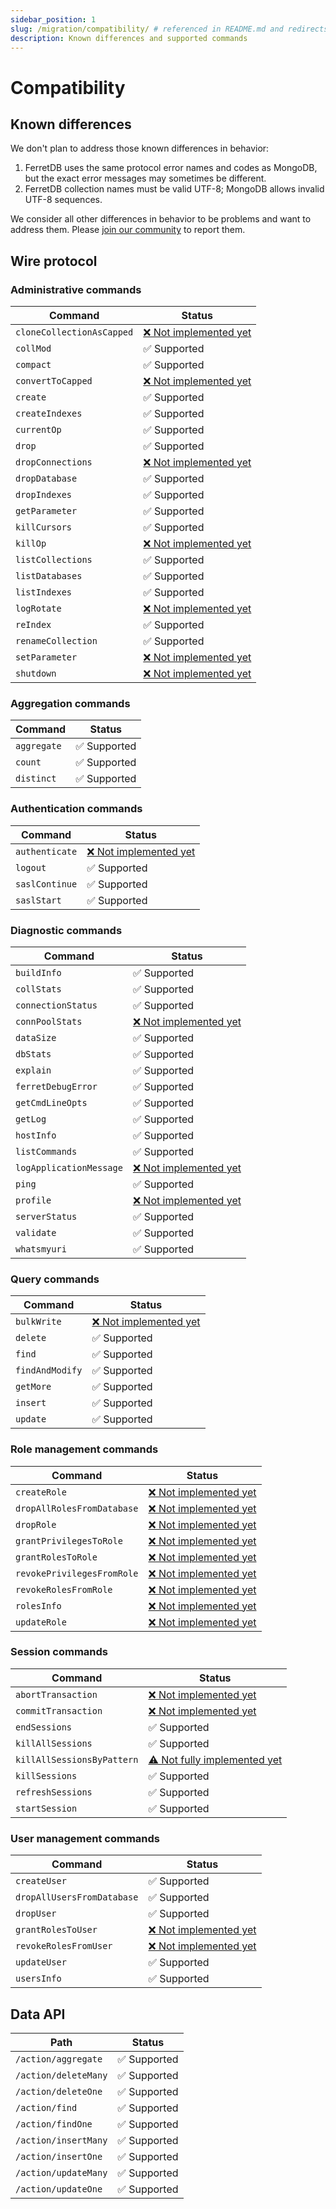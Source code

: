 ```yaml
---
sidebar_position: 1
slug: /migration/compatibility/ # referenced in README.md and redirects
description: Known differences and supported commands
---
```


# Compatibility

## Known differences

We don't plan to address those known differences in behavior:

<!--
   Each numbered point above should have a corresponding, numbered test file https://github.com/FerretDB/FerretDB/tree/main/integration/diff_*_test.go
   Bullet subpoints should be in the same file as the parent point.
-->

1. FerretDB uses the same protocol error names and codes as MongoDB,
   but the exact error messages may sometimes be different.
2. FerretDB collection names must be valid UTF-8; MongoDB allows invalid UTF-8 sequences.
   <!-- TODO https://github.com/FerretDB/FerretDB/issues/4879 -->

We consider all other differences in behavior to be problems and want to address them.
Please [join our community](/#community) to report them.

<!--
Use ❌ for features that are not implemented at all.
Use ⚠️ for features implemented with major limitations, or if they are safely ignored.
Use ✅️ otherwise.

See also https://github.com/prettier/prettier/issues/15572
-->

## Wire protocol

### Administrative commands

| Command                   | Status                                                                     |
| ------------------------- | -------------------------------------------------------------------------- |
| `cloneCollectionAsCapped` | [❌ Not implemented yet](https://github.com/FerretDB/FerretDB/issues/3631) |
| `collMod`                 | ✅️ Supported                                                              |
| `compact`                 | ✅️ Supported                                                              |
| `convertToCapped`         | [❌ Not implemented yet](https://github.com/FerretDB/FerretDB/issues/3631) |
| `create`                  | ✅️ Supported                                                              |
| `createIndexes`           | ✅️ Supported                                                              |
| `currentOp`               | ✅️ Supported                                                              |
| `drop`                    | ✅️ Supported                                                              |
| `dropConnections`         | [❌ Not implemented yet](https://github.com/FerretDB/FerretDB/issues/1511) |
| `dropDatabase`            | ✅️ Supported                                                              |
| `dropIndexes`             | ✅️ Supported                                                              |
| `getParameter`            | ✅️ Supported                                                              |
| `killCursors`             | ✅️ Supported                                                              |
| `killOp`                  | [❌ Not implemented yet](https://github.com/FerretDB/FerretDB/issues/1515) |
| `listCollections`         | ✅️ Supported                                                              |
| `listDatabases`           | ✅️ Supported                                                              |
| `listIndexes`             | ✅️ Supported                                                              |
| `logRotate`               | [❌ Not implemented yet](https://github.com/FerretDB/FerretDB/issues/1959) |
| `reIndex`                 | ✅️ Supported                                                              |
| `renameCollection`        | ✅️ Supported                                                              |
| `setParameter`            | [❌ Not implemented yet](https://github.com/FerretDB/FerretDB/issues/1518) |
| `shutdown`                | [❌ Not implemented yet](https://github.com/FerretDB/FerretDB/issues/1519) |

### Aggregation commands

| Command     | Status        |
| ----------- | ------------- |
| `aggregate` | ✅️ Supported |
| `count`     | ✅️ Supported |
| `distinct`  | ✅️ Supported |

### Authentication commands

| Command        | Status                                                                     |
| -------------- | -------------------------------------------------------------------------- |
| `authenticate` | [❌ Not implemented yet](https://github.com/FerretDB/FerretDB/issues/1731) |
| `logout`       | ✅️ Supported                                                              |
| `saslContinue` | ✅️ Supported                                                              |
| `saslStart`    | ✅️ Supported                                                              |

### Diagnostic commands

| Command                 | Status                                                                     |
| ----------------------- | -------------------------------------------------------------------------- |
| `buildInfo`             | ✅️ Supported                                                              |
| `collStats`             | ✅️ Supported                                                              |
| `connectionStatus`      | ✅️ Supported                                                              |
| `connPoolStats`         | [❌ Not implemented yet](https://github.com/FerretDB/FerretDB/issues/4909) |
| `dataSize`              | ✅️ Supported                                                              |
| `dbStats`               | ✅️ Supported                                                              |
| `explain`               | ✅️ Supported                                                              |
| `ferretDebugError`      | ✅️ Supported                                                              |
| `getCmdLineOpts`        | ✅️ Supported                                                              |
| `getLog`                | ✅️ Supported                                                              |
| `hostInfo`              | ✅️ Supported                                                              |
| `listCommands`          | ✅️ Supported                                                              |
| `logApplicationMessage` | [❌ Not implemented yet](https://github.com/FerretDB/FerretDB/issues/4969) |
| `ping`                  | ✅️ Supported                                                              |
| `profile`               | [❌ Not implemented yet](https://github.com/FerretDB/FerretDB/issues/2398) |
| `serverStatus`          | ✅️ Supported                                                              |
| `validate`              | ✅️ Supported                                                              |
| `whatsmyuri`            | ✅️ Supported                                                              |

### Query commands

| Command         | Status                                                                     |
| --------------- | -------------------------------------------------------------------------- |
| `bulkWrite`     | [❌ Not implemented yet](https://github.com/FerretDB/FerretDB/issues/4910) |
| `delete`        | ✅️ Supported                                                              |
| `find`          | ✅️ Supported                                                              |
| `findAndModify` | ✅️ Supported                                                              |
| `getMore`       | ✅️ Supported                                                              |
| `insert`        | ✅️ Supported                                                              |
| `update`        | ✅️ Supported                                                              |

### Role management commands

| Command                    | Status                                                                     |
| -------------------------- | -------------------------------------------------------------------------- |
| `createRole`               | [❌ Not implemented yet](https://github.com/FerretDB/FerretDB/issues/1528) |
| `dropAllRolesFromDatabase` | [❌ Not implemented yet](https://github.com/FerretDB/FerretDB/issues/1530) |
| `dropRole`                 | [❌ Not implemented yet](https://github.com/FerretDB/FerretDB/issues/1529) |
| `grantPrivilegesToRole`    | [❌ Not implemented yet](https://github.com/FerretDB/FerretDB/issues/1531) |
| `grantRolesToRole`         | [❌ Not implemented yet](https://github.com/FerretDB/FerretDB/issues/1532) |
| `revokePrivilegesFromRole` | [❌ Not implemented yet](https://github.com/FerretDB/FerretDB/issues/1534) |
| `revokeRolesFromRole`      | [❌ Not implemented yet](https://github.com/FerretDB/FerretDB/issues/1535) |
| `rolesInfo`                | [❌ Not implemented yet](https://github.com/FerretDB/FerretDB/issues/1536) |
| `updateRole`               | [❌ Not implemented yet](https://github.com/FerretDB/FerretDB/issues/1537) |

### Session commands

| Command                    | Status                                                                           |
| -------------------------- | -------------------------------------------------------------------------------- |
| `abortTransaction`         | [❌ Not implemented yet](https://github.com/FerretDB/FerretDB/issues/1547)       |
| `commitTransaction`        | [❌ Not implemented yet](https://github.com/FerretDB/FerretDB/issues/1548)       |
| `endSessions`              | ✅️ Supported                                                                    |
| `killAllSessions`          | ✅️ Supported                                                                    |
| `killAllSessionsByPattern` | [⚠️ Not fully implemented yet](https://github.com/FerretDB/FerretDB/issues/1551) |
| `killSessions`             | ✅️ Supported                                                                    |
| `refreshSessions`          | ✅️ Supported                                                                    |
| `startSession`             | ✅️ Supported                                                                    |

### User management commands

| Command                    | Status                                                                     |
| -------------------------- | -------------------------------------------------------------------------- |
| `createUser`               | ✅️ Supported                                                              |
| `dropAllUsersFromDatabase` | ✅️ Supported                                                              |
| `dropUser`                 | ✅️ Supported                                                              |
| `grantRolesToUser`         | [❌ Not implemented yet](https://github.com/FerretDB/FerretDB/issues/1494) |
| `revokeRolesFromUser`      | [❌ Not implemented yet](https://github.com/FerretDB/FerretDB/issues/1495) |
| `updateUser`               | ✅️ Supported                                                              |
| `usersInfo`                | ✅️ Supported                                                              |

## Data API

| Path                 | Status        |
| -------------------- | ------------- |
| `/action/aggregate`  | ✅️ Supported |
| `/action/deleteMany` | ✅️ Supported |
| `/action/deleteOne`  | ✅️ Supported |
| `/action/find`       | ✅️ Supported |
| `/action/findOne`    | ✅️ Supported |
| `/action/insertMany` | ✅️ Supported |
| `/action/insertOne`  | ✅️ Supported |
| `/action/updateMany` | ✅️ Supported |
| `/action/updateOne`  | ✅️ Supported |
